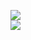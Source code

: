 [![](https://img.shields.io/badge/Made%20With-Github%20Spray-lightgrey.svg?style=for-the-badge&logo=github)](https://github.com/Annihil/github-spray#25415)  
[![](https://i.imgur.com/2DrTn0Z.gif)](https://github.com/Annihil/github-spray)